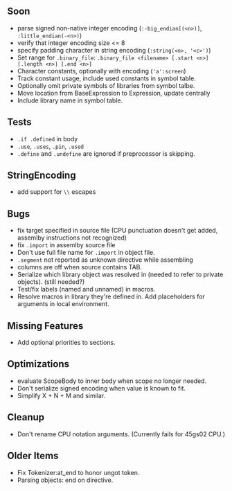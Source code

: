 ## Soon

- parse signed non-native integer encoding (`:-big_endian[(<n>)]`, `:little_endian(-<n>)`)
- verify that integer encoding size <= 8
- specify padding character in string encoding (`:string(<n>, '<c>')`)
- Set range for `.binary_file`: `.binary_file <filename> [.start <n>] [.length <n>] [.end <n>]`
- Character constants, optionally with encoding (`'a':screen`)
- Track constant usage, include used constants in symbol table.
- Optionally omit private symbols of libraries from symbol talbe. 
- Move location from BaseExpression to Expression, update centrally
- Include library name in symbol table.


## Tests

- `.if .defined` in body
- `.use`, `.uses`, `.pin`, `.used`
- `.define` and `.undefine` are ignored if preprocessor is skipping.


## StringEncoding

- add support for `\\` escapes


## Bugs

- fix target specified in source file (CPU punctuation doesn't get added, assemlby instructions not recognized)
- fix `.import` in assemlby source file
- Don't use full file name for `.import` in object file. 
- `.segment` not reported as unknown directive while assembling
- columns are off when source contains TAB.
- Serialize which library object was resolved in (needed to refer to private objects). (still needed?)
- Test/fix labels (named and unnamed) in macros.
- Resolve macros in library they're defined in. Add placeholders for arguments in local environment.


## Missing Features

- Add optional priorities to sections.


## Optimizations

- evaluate ScopeBody to inner body when scope no longer needed.
- Don't serialize signed encoding when value is known to fit.
- Simplify X + N + M and similar.


## Cleanup

- Don't rename CPU notation arguments. (Currently fails for 45gs02 CPU.)


## Older Items

- Fix Tokenizer:at_end to honor ungot token.
- Parsing objects: end on directive.
